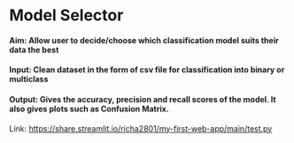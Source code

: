 
# Model Selector
#### Aim: Allow user to decide/choose which classification model suits their data the best
#### Input: Clean dataset in the form of csv file for classification into binary or multiclass
#### Output: Gives the accuracy, precision and recall scores of the model. It also gives plots such as Confusion Matrix.

Link: https://share.streamlit.io/richa2801/my-first-web-app/main/test.py

